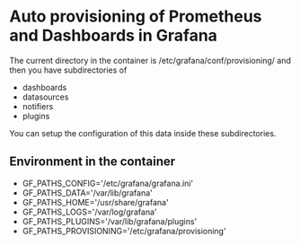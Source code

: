 # Auto provisioning of Prometheus and Dashboards in Grafana

The current directory in the container is /etc/grafana/conf/provisioning/ and then you have subdirectories of
* dashboards
* datasources
* notifiers
* plugins

You can setup the configuration of this data inside these subdirectories. 

## Environment in the container

* GF_PATHS_CONFIG='/etc/grafana/grafana.ini'
* GF_PATHS_DATA='/var/lib/grafana'
* GF_PATHS_HOME='/usr/share/grafana'
* GF_PATHS_LOGS='/var/log/grafana'
* GF_PATHS_PLUGINS='/var/lib/grafana/plugins'
* GF_PATHS_PROVISIONING='/etc/grafana/provisioning'